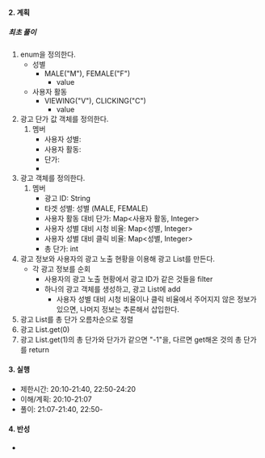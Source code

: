 #### 2. 계획

##### 최초 풀이

1. enum을 정의한다.
   - 성별
     - MALE("M"), FEMALE("F")
       - value
   - 사용자 활동
     - VIEWING("V"), CLICKING("C")
       - value
2. 광고 단가 값 객체를 정의한다.
   1. 멤버
      - 사용자 성별: 
      - 사용자 활동: 
      - 단가: 
      - 
3. 광고 객체를 정의한다.
   1. 멤버
      - 광고 ID: String
      - 타겟 성별: 성별 (MALE, FEMALE)
      - 사용자 활동 대비 단가: Map\<사용자 활동, Integer\>
      - 사용자 성별 대비 시청 비율: Map\<성별, Integer\>
      - 사용자 성별 대비 클릭 비율: Map\<성별, Integer\>
      - 총 단가: int
3. 광고 정보와 사용자의 광고 노출 현황을 이용해 광고 List를 만든다.
   - 각 광고 정보를 순회
     - 사용자의 광고 노출 현황에서 광고 ID가 같은 것들을 filter
     - 하나의 광고 객체를 생성하고, 광고 List에 add
       - 사용자 성별 대비 시청 비율이나 클릭 비율에서 주어지지 않은 정보가 있으면,
         나머지 정보는 추론해서 삽입한다.
4. 광고 List를 총 단가 오름차순으로 정렬
5. 광고 List.get(0)
6. 광고 List.get(1)의 총 단가와 단가가 같으면 "-1"을,
   다르면 get해온 것의 총 단가를 return 

#### 3. 실행

- 제한시간: 20:10-21:40, 22:50-24:20
- 이해/계획: 20:10-21:07
- 풀이: 21:07-21:40, 22:50-

#### 4. 반성

- 
